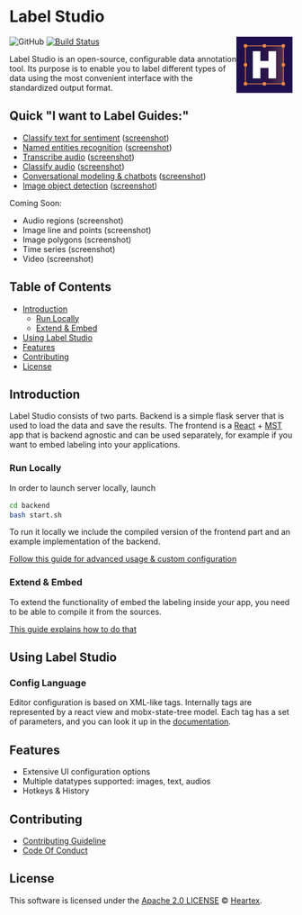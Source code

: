 # Label Studio

<img src="./images/logo.png" align="right" title="Heartex Editor" width="100" height="100">

![GitHub](https://img.shields.io/github/license/heartexlabs/label-studio?logo=heartex) [![Build Status](https://travis-ci.com/heartexlabs/label-studio.svg?branch=master)](https://travis-ci.com/heartexlabs/label-studio)

Label Studio is an open-source, configurable data annotation tool. Its
purpose is to enable you to label different types of data using the
most convenient interface with the standardized output format.

## Quick "I want to Label Guides:"

- [Classify text for sentiment](/examples/sentiment_analysis/START.md) ([screenshot](https://user.fm/files/v2-c739eea809a0fde9c90675a2396f577e/Screen%20Shot%202019-08-01%20at%209.17.04%20PM.png))
- [Named entities recognition](/examples/named_entity/START.md) ([screenshot](https://user.fm/files/v2-cfb599a352fe6c17d209599ce95e7e25/Screen%20Shot%202019-08-01%20at%209.48.24%20PM.png))
- [Transcribe audio](/examples/transcribe_audio/START.md) ([screenshot](https://user.fm/files/v2-e1f1d31d32db73c07d20a96a78758623/Screen%20Shot%202019-08-01%20at%209.39.54%20PM.png))
- [Classify audio](/examples/audio_classification/START.md) ([screenshot](https://user.fm/files/v2-70ded6823222ef7f5291482df9ce39c2/Screen%20Shot%202019-08-01%20at%209.21.12%20PM.png))
- [Conversational modeling & chatbots](/examples/chatbot_analysis/START.md) ([screenshot](https://user.fm/files/v2-cb81c8aaa30170724ea19e3af7218fc8/Screen%20Shot%202019-08-01%20at%209.27.14%20PM.png))
- [Image object detection](/examples/image_bbox/START.md) ([screenshot](https://user.fm/files/v2-04a15361580d038bd9392a225e2569e4/Screen%20Shot%202019-08-01%20at%2011.38.16%20PM.png))

Coming Soon:
- Audio regions (screenshot)
- Image line and points (screenshot)
- Image polygons (screenshot)
- Time series (screenshot)
- Video (screenshot)

## Table of Contents

- [Introduction](#introduction)
  - [Run Locally](#run-locally)
  - [Extend & Embed](#extend--embed)
- [Using Label Studio](#using-label-studio)
- [Features](#features)
- [Contributing](#contributing)
- [License](#license)

## Introduction

Label Studio consists of two parts. Backend is a simple flask server
that is used to load the data and save the results. The frontend is a
[React](https://reactjs.org/) +
[MST](https://github.com/mobxjs/mobx-state-tree) app that is backend
agnostic and can be used separately, for example if you want to embed
labeling into your applications.

### Run Locally

In order to launch server locally, launch
```bash
cd backend
bash start.sh
```

To run it locally we include the compiled version of the frontend
part and an example implementation of the backend.

[Follow this guide for advanced usage & custom configuration](backend/README.md)

### Extend & Embed

To extend the functionality of embed the labeling inside your app, you
need to be able to compile it from the sources. 

[This guide explains how to do that](docs/Embed.md)

## Using Label Studio

### Config Language 

Editor configuration is based on XML-like tags. Internally tags are
represented by a react view and mobx-state-tree model. Each tag has a set of parameters, and you can look it up in the [documentation](/docs/Tags.md).

## Features

- Extensive UI configuration options
- Multiple datatypes supported: images, text, audios
- Hotkeys & History

## Contributing

- [Contributing Guideline](/CONTRIBUTING.md)
- [Code Of Conduct](/CODE_OF_CONDUCT.md)

## License

This software is licensed under the [Apache 2.0 LICENSE](/LICENSE) © [Heartex](https://www.heartex.net/).
